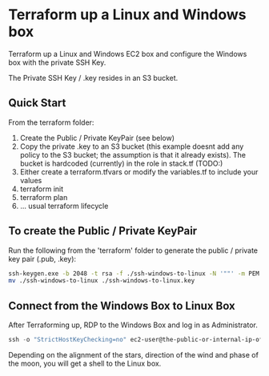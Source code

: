 # Terraform up a Linux and Windows box 
Terraform up a Linux and Windows EC2 box and configure the Windows box with the private SSH Key. 

The Private SSH Key / .key resides in an S3 bucket. 

## Quick Start
From the terraform folder:

1. Create the Public / Private KeyPair (see below)
2. Copy the private .key to an S3 bucket (this example doesnt add any policy to the S3 bucket; the assumption is that it already exists).
   The bucket is hardcoded (currently) in the role in stack.tf (TODO:)
3. Either create a terraform.tfvars or modify the variables.tf to include your values
4. terraform init
5. terraform plan
6. ... usual terraform lifecycle

## To create the Public / Private KeyPair
Run the following from the 'terraform' folder to generate the public / private key pair (.pub, .key):

```bash
ssh-keygen.exe -b 2048 -t rsa -f ./ssh-windows-to-linux -N '""' -m PEM -C "the-public-key"
mv ./ssh-windows-to-linux ./ssh-windows-to-linux.key
```

## Connect from the Windows Box to Linux Box
After Terraforming up, RDP to the Windows Box and log in as Administrator. 

```powershell
ssh -o "StrictHostKeyChecking=no" ec2-user@the-public-or-internal-ip-of-the-linux-box
```

Depending on the alignment of the stars, direction of the wind and phase of the moon, you will get a shell to the Linux box. 
